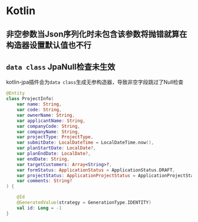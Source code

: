 # Kotlin

## 非空参数当Json序列化时未包含该参数将抛错就算在构造器设置默认值也不行

## `data class` JpaNull检查未生效

kotlin-jpa插件会为`data class`生成无参构造器，导致非空字段跳过了Null检查

```kotlin
@Entity
class ProjectInfo(
	var name: String,
	var code: String,
	var ownerName: String,
	var applicantName: String,
	var companyCode: String,
	var companyName: String,
	var projectType: ProjectType,
	var submitDate: LocalDateTime = LocalDateTime.now(),
	var planStartDate: LocalDate?,
	var planEndDate: LocalDate?,
	var endDate: String,
	var targetCustomers: Array<String>?,
	var formStatus: ApplicationStatus = ApplicationStatus.DRAFT,
	var projectStatus: ApplicationProjectStatus = ApplicationProjectStatus.DRAFT,
	var comments: String?
) {

	@Id
	@GeneratedValue(strategy = GenerationType.IDENTITY)
	val id: Long = -1
}
```